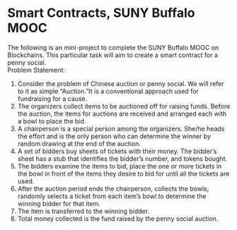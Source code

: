 # Smart Contracts, SUNY Buffalo MOOC

The following is an mini-project to complete the SUNY Buffalo MOOC on Blockchains. This particular task will aim to create a smart contract for a penny social.\
Problem Statement: 
1. Consider the problem of Chinese auction or penny social. We will refer to it as simple “Auction.”It is a conventional approach used for fundraising for a cause.
2. The organizers collect items to be auctioned off for raising funds. Before the auction, the items for auctions are received and arranged each with a bowl
to place the bid. 
3. A chairperson is a special person among the organizers. She/he heads the effort and is the only person who can determine the winner by random drawing at the end of the auction. 
4. A set of bidders buy sheets of tickets with their money. The bidder’s sheet has a stub that identifies the bidder’s number, and tokens bought.
5. The bidders examine the items to bid, place the one or more tickets in the bowl in front of the items they
desire to bid for until all the tickets are used. 
6. After the auction period ends the chairperson, collects the bowls, randomly selects a ticket from each item’s bowl to determine the winning bidder for that item.
7. The item is transferred to the winning bidder. 
8. Total money collected is the fund raised by the penny social auction.
